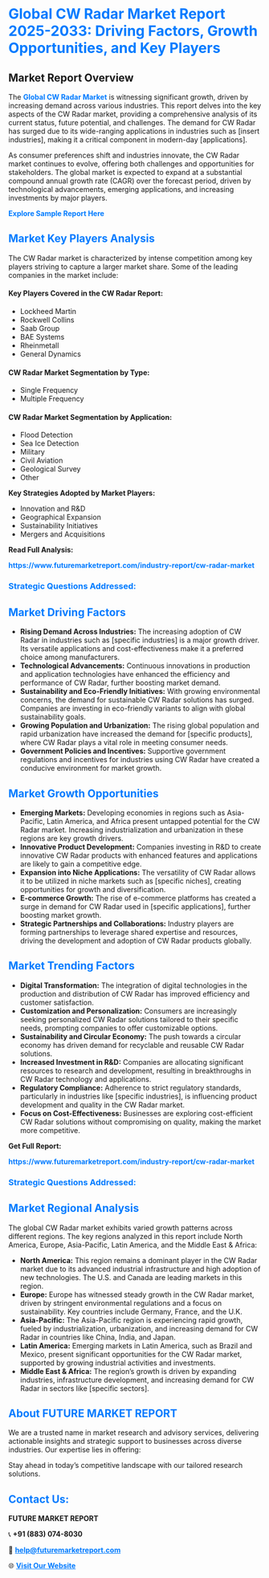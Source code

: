 <h1 style="color: #007BFF;">Global CW Radar Market Report 2025-2033: Driving Factors, Growth Opportunities, and Key Players</h1>

<section id="overview">
<h2>Market Report Overview</h2>
<p>The <a href="https://www.futuremarketreport.com/industry-report/cw-radar-market" style="color: #007BFF; text-decoration: none;"><strong>Global CW Radar Market</strong></a> is witnessing significant growth, driven by increasing demand across various industries. This report delves into the key aspects of the CW Radar market, providing a comprehensive analysis of its current status, future potential, and challenges. The demand for CW Radar has surged due to its wide-ranging applications in industries such as [insert industries], making it a critical component in modern-day [applications].</p>
<p>As consumer preferences shift and industries innovate, the CW Radar market continues to evolve, offering both challenges and opportunities for stakeholders. The global market is expected to expand at a substantial compound annual growth rate (CAGR) over the forecast period, driven by technological advancements, emerging applications, and increasing investments by major players.</p>
</section>

<section id="overview">
<p><a href="https://www.futuremarketreport.com/request-sample/reportId=42499" style="color: #007BFF; text-decoration: none;"><strong>Explore Sample Report Here</strong></a></p>
</section>

<section id="key-players">
<h2 style="color: #007BFF;">Market Key Players Analysis</h2>
<p>The CW Radar market is characterized by intense competition among key players striving to capture a larger market share. Some of the leading companies in the market include:</p>
<h4>Key Players Covered in the CW Radar Report:</h4>
<ul><li>Lockheed Martin</li><li>Rockwell Collins</li><li>Saab Group</li><li>BAE Systems</li><li>Rheinmetall</li><li>General Dynamics</li></ul>
<h4>CW Radar Market Segmentation by Type:</h4>
<ul><li>Single Frequency</li><li>Multiple Frequency</li></ul>

<h4>CW Radar Market Segmentation by Application:</h4>
<ul><li>Flood Detection</li><li>Sea Ice Detection</li><li>Military</li><li>Civil Aviation</li><li>Geological Survey</li><li>Other</li></ul>
<p><strong>Key Strategies Adopted by Market Players:</strong></p>
<ul>
<li>Innovation and R&D</li>
<li>Geographical Expansion</li>
<li>Sustainability Initiatives</li>
<li>Mergers and Acquisitions</li>
</ul>
</section>

<section>
<p><strong>Read Full Analysis: </strong></p><a href="https://www.futuremarketreport.com/industry-report/cw-radar-market" style="color: #007BFF; text-decoration: none;"><strong>https://www.futuremarketreport.com/industry-report/cw-radar-market</strong></a>
<h3 style="color: #007BFF;">Strategic Questions Addressed:</h3>
</section>

<section id="driving-factors">
<h2 style="color: #007BFF;">Market Driving Factors</h2>
<ul>
<li><strong>Rising Demand Across Industries:</strong> The increasing adoption of CW Radar in industries such as [specific industries] is a major growth driver. Its versatile applications and cost-effectiveness make it a preferred choice among manufacturers.</li>
<li><strong>Technological Advancements:</strong> Continuous innovations in production and application technologies have enhanced the efficiency and performance of CW Radar, further boosting market demand.</li>
<li><strong>Sustainability and Eco-Friendly Initiatives:</strong> With growing environmental concerns, the demand for sustainable CW Radar solutions has surged. Companies are investing in eco-friendly variants to align with global sustainability goals.</li>
<li><strong>Growing Population and Urbanization:</strong> The rising global population and rapid urbanization have increased the demand for [specific products], where CW Radar plays a vital role in meeting consumer needs.</li>
<li><strong>Government Policies and Incentives:</strong> Supportive government regulations and incentives for industries using CW Radar have created a conducive environment for market growth.</li>
</ul>
</section>

<section id="growth-opportunities">
<h2 style="color: #007BFF;">Market Growth Opportunities</h2>
<ul>
<li><strong>Emerging Markets:</strong> Developing economies in regions such as Asia-Pacific, Latin America, and Africa present untapped potential for the CW Radar market. Increasing industrialization and urbanization in these regions are key growth drivers.</li>
<li><strong>Innovative Product Development:</strong> Companies investing in R&D to create innovative CW Radar products with enhanced features and applications are likely to gain a competitive edge.</li>
<li><strong>Expansion into Niche Applications:</strong> The versatility of CW Radar allows it to be utilized in niche markets such as [specific niches], creating opportunities for growth and diversification.</li>
<li><strong>E-commerce Growth:</strong> The rise of e-commerce platforms has created a surge in demand for CW Radar used in [specific applications], further boosting market growth.</li>
<li><strong>Strategic Partnerships and Collaborations:</strong> Industry players are forming partnerships to leverage shared expertise and resources, driving the development and adoption of CW Radar products globally.</li>
</ul>
</section>

<section id="trending-factors">
<h2 style="color: #007BFF;">Market Trending Factors</h2>
<ul>
<li><strong>Digital Transformation:</strong> The integration of digital technologies in the production and distribution of CW Radar has improved efficiency and customer satisfaction.</li>
<li><strong>Customization and Personalization:</strong> Consumers are increasingly seeking personalized CW Radar solutions tailored to their specific needs, prompting companies to offer customizable options.</li>
<li><strong>Sustainability and Circular Economy:</strong> The push towards a circular economy has driven demand for recyclable and reusable CW Radar solutions.</li>
<li><strong>Increased Investment in R&D:</strong> Companies are allocating significant resources to research and development, resulting in breakthroughs in CW Radar technology and applications.</li>
<li><strong>Regulatory Compliance:</strong> Adherence to strict regulatory standards, particularly in industries like [specific industries], is influencing product development and quality in the CW Radar market.</li>
<li><strong>Focus on Cost-Effectiveness:</strong> Businesses are exploring cost-efficient CW Radar solutions without compromising on quality, making the market more competitive.</li>
</ul>
</section>

<section>
<p><strong>Get Full Report: </strong></p><a href="https://www.futuremarketreport.com/industry-report/cw-radar-market" style="color: #007BFF; text-decoration: none;"><strong>https://www.futuremarketreport.com/industry-report/cw-radar-market</strong></a>
<h3 style="color: #007BFF;">Strategic Questions Addressed:</h3>
</section>


<section id="regional-analysis">
<h2 style="color: #007BFF;">Market Regional Analysis</h2>
<p>The global CW Radar market exhibits varied growth patterns across different regions. The key regions analyzed in this report include North America, Europe, Asia-Pacific, Latin America, and the Middle East & Africa:</p>
<ul>
<li><strong>North America:</strong> This region remains a dominant player in the CW Radar market due to its advanced industrial infrastructure and high adoption of new technologies. The U.S. and Canada are leading markets in this region.</li>
<li><strong>Europe:</strong> Europe has witnessed steady growth in the CW Radar market, driven by stringent environmental regulations and a focus on sustainability. Key countries include Germany, France, and the U.K.</li>
<li><strong>Asia-Pacific:</strong> The Asia-Pacific region is experiencing rapid growth, fueled by industrialization, urbanization, and increasing demand for CW Radar in countries like China, India, and Japan.</li>
<li><strong>Latin America:</strong> Emerging markets in Latin America, such as Brazil and Mexico, present significant opportunities for the CW Radar market, supported by growing industrial activities and investments.</li>
<li><strong>Middle East & Africa:</strong> The region’s growth is driven by expanding industries, infrastructure development, and increasing demand for CW Radar in sectors like [specific sectors].</li>
</ul>
</section>

<footer>
<h2 style="color: #007BFF;">About FUTURE MARKET REPORT</h2>
<p>We are a trusted name in market research and advisory services, delivering actionable insights and strategic support to businesses across diverse industries. Our expertise lies in offering:</p>

<p>Stay ahead in today’s competitive landscape with our tailored research solutions.</p>

<h2 style="color: #007BFF;">Contact Us:</h2>
<p><strong>FUTURE MARKET REPORT</strong></p>
<p>📞 <strong>+91 (883) 074-8030</strong></p>
<p>📧 <strong><a href="mailto:help@futuremarketreport.com" style="color: #007BFF;">help@futuremarketreport.com</a></strong></p>
<p>🌐 <strong><a href="https://www.futuremarketreport.com/" style="color: #007BFF;">Visit Our Website</a></strong></p>
</footer>
